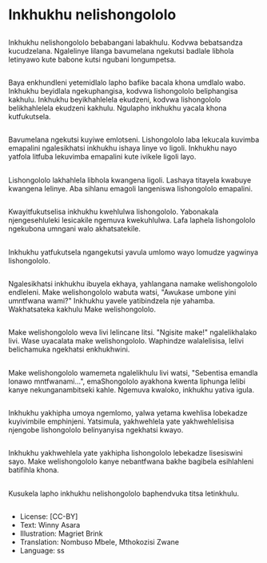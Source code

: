 # Inkhukhu nelishongololo

##
Inkhukhu nelishongololo
bebabangani labakhulu.
Kodvwa bebatsandza
kucudzelana. Ngalelinye lilanga
bavumelana ngekutsi badlale
libhola letinyawo kute babone
kutsi ngubani longumpetsa.

##
Baya enkhundleni yetemidlalo
lapho bafike bacala khona
umdlalo wabo. Inkhukhu
beyidlala ngekuphangisa,
kodvwa lishongololo
beliphangisa kakhulu. Inkhukhu
beyikhahlelela ekudzeni,
kodvwa lishongololo
belikhahlelela ekudzeni
kakhulu. Ngulapho inkhukhu
yacala khona kutfukutsela.

##
Bavumelana ngekutsi kuyiwe
emlotseni. Lishongololo laba
lekucala kuvimba emapalini
ngalesikhatsi inkhukhu ishaya
linye vo ligoli. Inkhukhu nayo
yatfola litfuba lekuvimba
emapalini kute ivikele ligoli
layo.

##
Lishongololo lakhahlela libhola
kwangena ligoli. Lashaya
titayela kwabuye kwangena
lelinye. Aba sihlanu emagoli
langeniswa lishongololo
emapalini.

##
Kwayitfukutselisa inkhukhu
kwehlulwa lishongololo.
Yabonakala njengesehluleki
lesicakile ngemuva
kwekuhlulwa. Lafa laphela
lishongololo ngekubona
umngani walo akhatsatekile.

##
Inkhukhu yatfukutsela
ngangekutsi yavula umlomo
wayo lomudze yagwinya
lishongololo.

##
Ngalesikhatsi inkhukhu ibuyela
ekhaya, yahlangana namake
welishongololo endleleni. Make
welishongololo wabuta watsi,
"Awukase umbone yini
umntfwana wami?" Inkhukhu
yavele yatibindzela nje
yahamba. Wakhatsateka
kakhulu Make welishongololo.

##
Make welishongololo weva livi
lelincane litsi. "Ngisite make!"
ngalelikhalako livi. Wase
uyacalata make welishongololo.
Waphindze walalelisisa, lelivi
belichamuka ngekhatsi
enkhukhwini.

##
Make welishongololo
wamemeta ngalelikhulu livi
watsi, "Sebentisa emandla
lonawo mntfwanami...",
emaShongololo ayakhona
kwenta liphunga lelibi kanye
nekunganambitseki kahle.
Ngemuva kwaloko, inkhukhu
yativa igula.

##
Inkhukhu yakhipha umoya
ngemlomo, yalwa yetama
kwehlisa lobekadze kuyivimbile
emphinjeni. Yatsimula,
yakhwehlela yate
yakhwehlelisisa njengobe
lishongololo belinyanyisa
ngekhatsi kwayo.

##
Inkhukhu yakhwehlela yate
yakhipha lishongololo
lebekadze lisesiswini sayo.
Make welishongololo kanye
nebantfwana bakhe bagibela
esihlahleni batifihla khona.

##
Kusukela lapho inkhukhu
nelishongololo baphendvuka
titsa letinkhulu.

##
* License: [CC-BY]
* Text: Winny Asara
* Illustration: Magriet Brink
* Translation: Nombuso Mbele, Mthokozisi Zwane
* Language: ss
